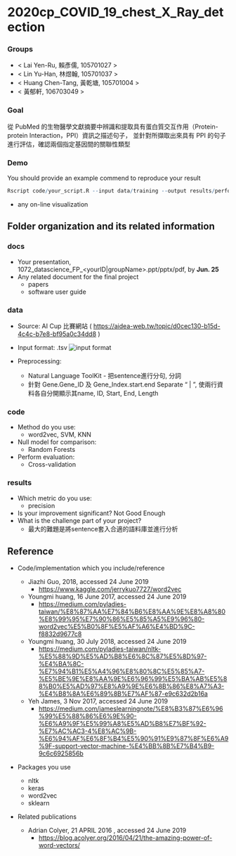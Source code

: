 # 2020cp_COVID_19_chest_X_Ray_detection

### Groups
* < Lai Yen-Ru, 賴彥儒, 105701027 >
* < Lin Yu-Han, 林煜翰, 105701037 >
* < Huang Chen-Tang, 黃乾塘, 105701004 >
* < 黃郁軒, 106703049 >

### Goal
從 PubMed 的生物醫學文獻摘要中辨識和提取具有蛋白質交互作用（Protein-protein Interaction，PPI）資訊之描述句子，
並針對所擷取出來具有 PPI 的句子進行評估，確認兩個指定基因間的關聯性類型

### Demo 
You should provide an example commend to reproduce your result
```R
Rscript code/your_script.R --input data/training --output results/performance.tsv
```
* any on-line visualization

## Folder organization and its related information

### docs
* Your presentation, 1072_datascience_FP_<yourID|groupName>.ppt/pptx/pdf, by **Jun. 25**
* Any related document for the final project
  * papers
  * software user guide

### data

* Source: AI Cup 比賽網站 ( https://aidea-web.tw/topic/d0cec130-b15d-4c4c-b7e8-bf95a0c34dd8 )
* Input format: .tsv
    ![input format](/picture/input_format.png)
    
* Preprocessing:
  * Natural Language ToolKit - 把sentence進行分句, 分詞
  * 針對 Gene.Gene_ID 及 Gene_Index.start.end Separate “ | ”, 使兩行資料各自分開顯示其name, ID, Start, End, Length 


### code

* Method do you use:
    * word2vec, SVM, KNN
* Null model for comparison:
    * Random Forests
* Perform evaluation:
    * Cross-validation

### results

* Which metric do you use:
    * precision
* Is your improvement significant? Not Good Enough
* What is the challenge part of your project? 
   * 最大的難題是將sentence套入合適的語料庫並進行分析

## Reference
* Code/implementation which you include/reference 
   * Jiazhi Guo, 2018, accessed 24 June 2019
      * https://www.kaggle.com/jerrykuo7727/word2vec 
   * Youngmi huang, 16 June 2017, accessed 24 June 2019
      * https://medium.com/pyladies-taiwan/%E8%87%AA%E7%84%B6%E8%AA%9E%E8%A8%80%E8%99%95%E7%90%86%E5%85%A5%E9%96%80-word2vec%E5%B0%8F%E5%AF%A6%E4%BD%9C-f8832d9677c8
   * Youngmi huang, 30 July 2018, accessed 24 June 2019
      * https://medium.com/pyladies-taiwan/nltk-%E5%88%9D%E5%AD%B8%E6%8C%87%E5%8D%97-%E4%BA%8C-%E7%94%B1%E5%A4%96%E8%80%8C%E5%85%A7-%E5%BE%9E%E8%AA%9E%E6%96%99%E5%BA%AB%E5%88%B0%E5%AD%97%E8%A9%9E%E6%8B%86%E8%A7%A3-%E4%B8%8A%E6%89%8B%E7%AF%87-e9c632d2b16a
   * Yeh James, 3 Nov 2017, accessed 24 June 2019
      * https://medium.com/jameslearningnote/%E8%B3%87%E6%96%99%E5%88%86%E6%9E%90-%E6%A9%9F%E5%99%A8%E5%AD%B8%E7%BF%92-%E7%AC%AC3-4%E8%AC%9B-%E6%94%AF%E6%8F%B4%E5%90%91%E9%87%8F%E6%A9%9F-support-vector-machine-%E4%BB%8B%E7%B4%B9-9c6c6925856b

* Packages you use
    * nltk
    * keras
    * word2vec
    * sklearn
    
* Related publications
   * Adrian Colyer, 21 APRIL 2016 , accessed 24 June 2019
      * https://blog.acolyer.org/2016/04/21/the-amazing-power-of-word-vectors/
